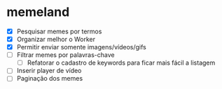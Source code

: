 # memeland

- [x] Pesquisar memes por termos
- [x] Organizar melhor o Worker
- [x] Permitir enviar somente imagens/vídeos/gifs
- [ ] Filtrar memes por palavras-chave
  - [ ] Refatorar o cadastro de keywords para ficar mais fácil a listagem
- [ ] Inserir player de vídeo
- [ ] Paginação dos memes
